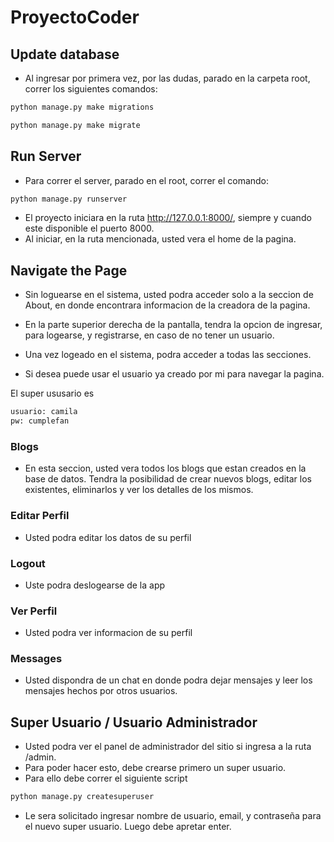 # ProyectoCoder

## Update database

* Al ingresar por primera vez, por las dudas, parado en la carpeta root, correr los siguientes comandos:

```Python
python manage.py make migrations

python manage.py make migrate

```

## Run Server
* Para correr el server, parado en el root, correr el comando:

```Python
python manage.py runserver
```

* El proyecto iniciara en la ruta http://127.0.0.1:8000/, siempre y cuando este disponible el puerto 8000.
* Al iniciar, en la ruta mencionada, usted vera el home de la pagina.

## Navigate the Page

* Sin loguearse en el sistema, usted podra acceder solo a la seccion de About, en donde encontrara informacion de la creadora de la pagina.
* En la parte superior derecha de la pantalla, tendra la opcion de ingresar, para logearse, y registrarse, en caso de no tener un usuario.
* Una vez logeado en el sistema, podra acceder a todas las secciones.

* Si desea puede usar el usuario ya creado por mi para navegar la pagina.

El super ususario es 

```Python
usuario: camila
pw: cumplefan
```

### Blogs

* En esta seccion, usted vera todos los blogs que estan creados en la base de datos. Tendra la posibilidad de crear nuevos blogs, editar los existentes, eliminarlos y ver los detalles de los mismos.

### Editar Perfil

* Usted podra editar los datos de su perfil

### Logout

* Uste podra deslogearse de la app

### Ver Perfil
* Usted podra ver informacion de su perfil

### Messages

* Usted dispondra de un chat en donde podra dejar mensajes y leer los mensajes hechos por otros usuarios.


## Super Usuario / Usuario Administrador

* Usted podra ver el panel de administrador del sitio si ingresa a la ruta /admin.
* Para poder hacer esto, debe crearse primero un super usuario.
* Para ello debe correr el siguiente script

```Python
python manage.py createsuperuser
```

* Le sera solicitado ingresar nombre de usuario, email, y contraseña para el nuevo super usuario. Luego debe apretar enter.

